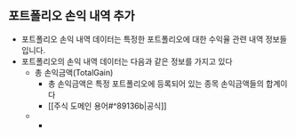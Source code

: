 
## 포트폴리오 손익 내역 추가
- 포트폴리오 손익 내역 데이터는 특정한 포트폴리오에 대한 수익율 관련 내역 정보들입니다.
- 포트폴리오의 손익 내역 데이터는 다음과 같은 정보를 가지고 있다
	- 총 손익금액(TotalGain)
		- 총 손익금액은 특정 포트폴리오에 등록되어 있는 종목 손익금액들의 합계이다
		- [[주식 도메인 용어#^89136b|공식]]
	- 
		- 
